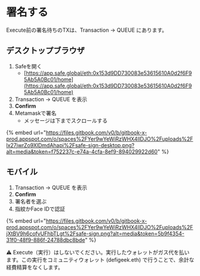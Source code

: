 # 署名する

Execute前の署名待ちのTXは、Transaction → QUEUE にあります。

## デスクトップブラウザ

1. Safeを開く
   * [https://app.safe.global/eth:0x153d9DD730083e53615610A0d2f6F95Ab5A0Bc01/home](https://app.safe.global/eth:0x153d9DD730083e53615610A0d2f6F95Ab5A0Bc01/home)
2. Transaction → QUEUE を表示
3. **Confirm**
4. Metamaskで署名
   * メッセージは下までスクロールする

{% embed url="https://files.gitbook.com/v0/b/gitbook-x-prod.appspot.com/o/spaces%2FYer9wYeWiRzWHX4llDJO%2Fuploads%2Flx27jwrZo9XlDmdAhapi%2Fsafe-sign-desktop.png?alt=media&token=f752237c-e74a-4cfa-8ef9-894029922d60" %}

## モバイル

1. Transaction → QUEUE を表示
2. **Confirm**
3. 署名者を選ぶ
4. 指紋かFace IDで認証

{% embed url="https://files.gitbook.com/v0/b/gitbook-x-prod.appspot.com/o/spaces%2FYer9wYeWiRzWHX4llDJO%2Fuploads%2FjXtBV9h6cofvUFhbTLgt%2Fsafe-sign.png?alt=media&token=5b9f4354-31f0-48f9-886f-24788dbc8bde" %}

⚠️ Execute（実行）はしないでください。実行したウォレットがガス代を払います。この実行をコミュニティウォレット (defigeek.eth) で行うことで、余計な経費精算をなくします。



